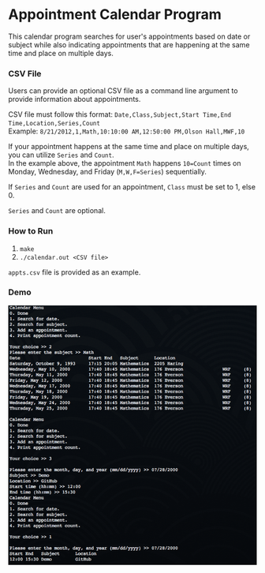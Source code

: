# Appointment Calendar Program
This calendar program searches for user's appointments based on date or subject while also indicating
appointments that are happening at the same time and place on multiple days.

### CSV File
Users can provide an optional CSV file as a command line argument to provide information about appointments.

CSV file must follow this format: `Date,Class,Subject,Start Time,End Time,Location,Series,Count`\
Example: `8/21/2012,1,Math,10:10:00 AM,12:50:00 PM,Olson Hall,MWF,10`

If your appointment happens at the same time and place on multiple days, you can utilize `Series` and `Count`.\
In the example above, the appointment `Math` happens `10=Count` times on Monday, Wednesday, and Friday (`M,W,F=Series`) sequentially. 

If `Series` and `Count` are used for an appointment, `Class` must be set to 1, else 0.

`Series` and `Count` are optional.

### How to Run
1. `make`
2. `./calendar.out <CSV file>`

`appts.csv` file is provided as an example.

### Demo
![alt text](https://github.com/ibmlih/calendar/blob/master/demo.png)
